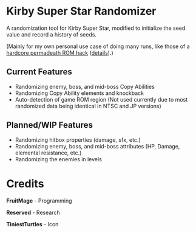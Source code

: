 # Kirby Super Star Randomizer
A randomization tool for Kirby Super Star, modified to initialize the seed value and record a history of seeds.

(Mainly for my own personal use case of doing many runs, like those of a [hardcore permadeath ROM hack](https://app.box.com/s/cweehrcbm2d3r42qtyvug82vy0m25hzz) ([details](https://www.romhacking.net/forum/index.php?topic=23346.0)).)

## Current Features
* Randomizing enemy, boss, and mid-boss Copy Abilities
* Randomizing Copy Ability elements and knockback
* Auto-detection of game ROM region (Not used currently due to most randomized data being identical in NTSC and JP versions)

## Planned/WIP Features
* Randomizing hitbox properties (damage, sfx, etc.)
* Randomizing enemy, boss, and mid-boss attributes (HP, Damage, elemental resistance, etc.)
* Randomizing the enemies in levels

# Credits
**FruitMage** - Programming

**Reserved** - Research

**TiniestTurtles** - Icon

